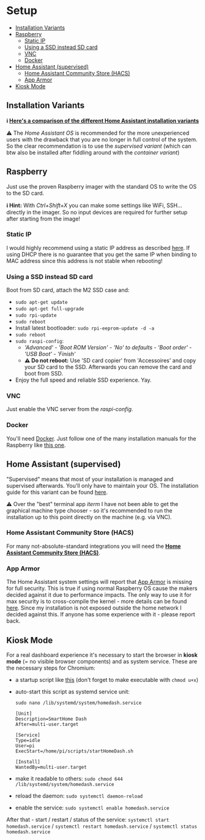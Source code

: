 # Setup

  * [Installation Variants](#installation-variants)
  * [Raspberry](#raspberry)
    + [Static IP](#Static-ip)
    + [Using a SSD instead SD card](#using-a-ssd-instead-sd-card)
    + [VNC](#vnc)
    + [Docker](#docker)
  * [Home Assistant (supervised)](#home-assistant--supervised-)
    + [Home Assistant Community Store (HACS)](#home-assistant-community-store--hacs-)
    + [App Armor](#app-armor)
  * [Kiosk Mode](#kiosk-mode)

## Installation Variants
**ℹ️  [Here's a comparison of the different Home Assistant installation variants](https://www.home-assistant.io/installation/#compare-installation-methods)**

⚠️ The _Home Assistant OS_ is recommended for the more unexperienced users with the drawback that you are no longer in full control of the system.
So the clear recommendation is to use the _supervised variant_ (which can btw also be installed after fiddling around with the _container variant_) 

## Raspberry
Just use the proven Raspberry imager with the standard OS to write the OS to the SD card.

**ℹ️ Hint:** With _Ctrl+Shift+X_ you can make some settings like WiFi, SSH... directly in the imager. So no input devices are required for further setup after starting from the image!

### Static IP
I would highly recommend using a static IP address as described [here](https://pimylifeup.com/raspberry-pi-static-ip-address/). If using DHCP there is no guarantee that you get the same IP when binding to MAC address since this address is not stable when rebooting!

### Using a SSD instead SD card
Boot from SD card, attach the M2 SSD case and:

- `sudo apt-get update`
- `sudo apt-get full-upgrade`
- `sudo rpi-update`
- `sudo reboot`
-  Install latest bootloader: `sudo rpi-eeprom-update -d -a`
- `sudo reboot`
- `sudo raspi-config`:
    - _'Advanced' - 'Boot ROM Version' - 'No' to defaults - 'Boot order' - 'USB Boot' - 'Finish'_
    - **⚠️ Do not reboot:** Use 'SD card copier' from 'Accessoires' and copy your SD card to the SSD. Afterwards you can remove the card and boot from SSD.
- Enjoy the full speed and reliable SSD experience. Yay.

### VNC
Just enable the VNC server from the _raspi-config_.

### Docker
You'll need [Docker](https://www.docker.com/). Just follow one of the many installation manuals for the Raspberry like [this one](https://phoenixnap.com/kb/docker-on-raspberry-pi).

## Home Assistant (supervised)
"Supervised" means that most of your installation is managed and supervised afterwards. You'll only have to maintain your OS. 
The installation guide for this variant can be found [here](https://github.com/home-assistant/supervised-installer).

⚠️ Over the "best" terminal app _iterm_ I have not been able to get the graphical machine type chooser - so it's recommended to run the installation up to this point directly on the machine (e.g. via VNC).

### Home Assistant Community Store (HACS) 
For many not-absolute-standard integrations you will need the **[Home Assistant Community Store (HACS)](https://hacs.xyz/)**.

### App Armor
The Home Assistant system settings will report that [App Armor](https://www.apparmor.net/) is missing for full security. This is true if using normal Raspberry OS cause the makers decided against it due to performance impacts.
The only way to use it for max security is to cross-compile the kernel - more details can be found [here](https://we.riseup.net/wikis/300095).
Since my installation is not exposed outside the home network I decided against this. If anyone has some experience with it - please report back.

## Kiosk Mode
For a real dashboard experience it's necessary to start the browser in **kiosk mode** (= no visible browser components) and as system service. These are the necessary steps for Chromium:

- a startup script like [this](/kiosk_mode/startHomeDash.sh) (don't forget to make executable with `chmod u+x`)
- auto-start this script as systemd service unit: 

  `sudo nano /lib/systemd/system/homedash.service`  
  ```
  [Unit]
  Description=SmartHome Dash
  After=multi-user.target
  
  [Service]
  Type=idle
  User=pi
  ExecStart=/home/pi/scripts/startHomeDash.sh
  
  [Install]
  WantedBy=multi-user.target
  ```
- make it readable to others: `sudo chmod 644 /lib/systemd/system/homedash.service`
- reload the daemon: `sudo systemctl daemon-reload`
- enable the service: `sudo systemctl enable homedash.service`

After that - start / restart / status of the service:
  `systemctl start homedash.service` / `systemctl restart homedash.service` / `systemctl status homedash.service`
  
 
